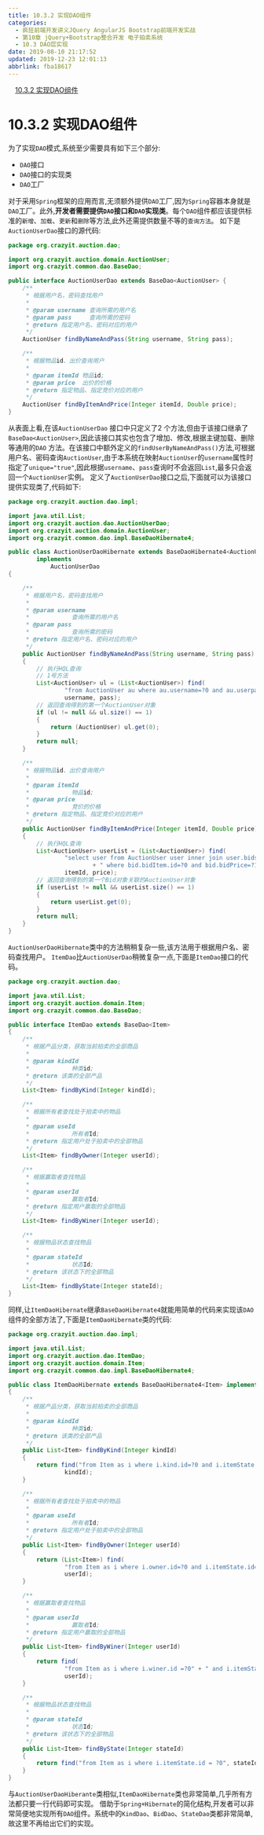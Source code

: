 ```yaml
---
title: 10.3.2 实现DAO组件
categories: 
  - 疯狂前端开发讲义JQuery AngularJS Bootstrap前端开发实战
  - 第10章 jQuery+Bootstrap整合开发 电子拍卖系统
  - 10.3 DAO层实现
date: 2019-08-10 21:17:52
updated: 2019-12-23 12:01:13
abbrlink: fba18617
---
```

<div id='my_toc'><a href="/JavaReadingNotes/fba18617/#10-3-2-实现DAO组件" class="header_1">10.3.2 实现DAO组件</a>&nbsp;<br></div>
<style>.header_1{margin-left: 1em;}.header_2{margin-left: 2em;}.header_3{margin-left: 3em;}.header_4{margin-left: 4em;}.header_5{margin-left: 5em;}.header_6{margin-left: 6em;}</style>
<!--more-->
<script>if (navigator.platform.search('arm')==-1){document.getElementById('my_toc').style.display = 'none';}var e,p = document.getElementsByTagName('p');while (p.length>0) {e = p[0];e.parentElement.removeChild(e);}</script>

<!--end-->
# 10.3.2 实现DAO组件 #
为了实现`DAO`模式,系统至少需要具有如下三个部分:
- `DAO`接口
- `DAO`接口的实现类
- `DAO`工厂

对于采用`Spring`框架的应用而言,无须额外提供`DAO`工厂,因为`Spring`容器本身就是`DAO`工厂。此外,**开发者需要提供`DAO`接口和`DAO`实现类**。每个`DAO`组件都应该提供标准的`新增`、`加载`、`更新`和`删除`等方法,此外还需提供数量不等的`查询方法`。
如下是`AuctionUserDao`接口的源代码:
```java
package org.crazyit.auction.dao;

import org.crazyit.auction.domain.AuctionUser;
import org.crazyit.common.dao.BaseDao;

public interface AuctionUserDao extends BaseDao<AuctionUser> {
    /**
     * 根据用户名，密码查找用户
     * 
     * @param username 查询所需的用户名
     * @param pass     查询所需的密码
     * @return 指定用户名、密码对应的用户
     */
    AuctionUser findByNameAndPass(String username, String pass);

    /**
     * 根据物品id、出价查询用户
     * 
     * @param itemId 物品id;
     * @param price  出价的价格
     * @return 指定物品、指定竞价对应的用户
     */
    AuctionUser findByItemAndPrice(Integer itemId, Double price);
}
```
从表面上看,在该`AuctionUserDao` 接口中只定义了2 个方法,但由于该接口继承了`BaseDao<AuctionUser>`,因此该接口其实也包含了增加、修改,根据主键加载、删除等通用的`DAO` 方法。在该接口中额外定义的`findUserByNameAndPass()`方法,可根据用户名、密码查询`AuctionUser`,由于本系统在映射`AuctionUser`的`username`属性时指定了`unique="true"`,因此根据`username`、`pass`查询时不会返回`List`,最多只会返回一个`AuctionUser`实例。
定义了`AuctionUserDao`接口之后,下面就可以为该接口提供实现类了,代码如下:
```java
package org.crazyit.auction.dao.impl;

import java.util.List;
import org.crazyit.auction.dao.AuctionUserDao;
import org.crazyit.auction.domain.AuctionUser;
import org.crazyit.common.dao.impl.BaseDaoHibernate4;

public class AuctionUserDaoHibernate extends BaseDaoHibernate4<AuctionUser>
        implements
            AuctionUserDao
{

    /**
     * 根据用户名，密码查找用户
     * 
     * @param username
     *            查询所需的用户名
     * @param pass
     *            查询所需的密码
     * @return 指定用户名、密码对应的用户
     */
    public AuctionUser findByNameAndPass(String username, String pass)
    {
        // 执行HQL查询
        // 1号方法
        List<AuctionUser> ul = (List<AuctionUser>) find(
                "from AuctionUser au where au.username=?0 and au.userpass=?1",
                username, pass);
        // 返回查询得到的第一个AuctionUser对象
        if (ul != null && ul.size() == 1)
        {
            return (AuctionUser) ul.get(0);
        }
        return null;
    }

    /**
     * 根据物品id、出价查询用户
     * 
     * @param itemId
     *            物品id;
     * @param price
     *            竞价的价格
     * @return 指定物品、指定竞价对应的用户
     */
    public AuctionUser findByItemAndPrice(Integer itemId, Double price)
    {
        // 执行HQL查询
        List<AuctionUser> userList = (List<AuctionUser>) find(
                "select user from AuctionUser user inner join user.bids bid"
                        + " where bid.bidItem.id=?0 and bid.bidPrice=?1",
                itemId, price);
        // 返回查询得到的第一个Bid对象关联的AuctionUser对象
        if (userList != null && userList.size() == 1)
        {
            return userList.get(0);
        }
        return null;
    }
}
```
`AuctionUserDaoHibernate`类中的方法稍稍复杂一些,该方法用于根据用户名、密码查找用户。
`ItemDao`比`AuctionUserDao`稍微复杂一点,下面是`ItemDao`接口的代码。
```java
package org.crazyit.auction.dao;

import java.util.List;
import org.crazyit.auction.domain.Item;
import org.crazyit.common.dao.BaseDao;

public interface ItemDao extends BaseDao<Item>
{
    /**
     * 根据产品分类，获取当前拍卖的全部商品
     * 
     * @param kindId
     *            种类id;
     * @return 该类的全部产品
     */
    List<Item> findByKind(Integer kindId);

    /**
     * 根据所有者查找处于拍卖中的物品
     * 
     * @param useId
     *            所有者Id;
     * @return 指定用户处于拍卖中的全部物品
     */
    List<Item> findByOwner(Integer userId);

    /**
     * 根据赢取者查找物品
     * 
     * @param userId
     *            赢取者Id;
     * @return 指定用户赢取的全部物品
     */
    List<Item> findByWiner(Integer userId);

    /**
     * 根据物品状态查找物品
     * 
     * @param stateId
     *            状态Id;
     * @return 该状态下的全部物品
     */
    List<Item> findByState(Integer stateId);
}
```
同样,让`ItemDaoHibernate`继承`BaseDaoHibernate4`就能用简单的代码来实现该`DAO`组件的全部方法了,下面是`ItemDaoHibernate`类的代码:
```java
package org.crazyit.auction.dao.impl;

import java.util.List;
import org.crazyit.auction.dao.ItemDao;
import org.crazyit.auction.domain.Item;
import org.crazyit.common.dao.impl.BaseDaoHibernate4;

public class ItemDaoHibernate extends BaseDaoHibernate4<Item> implements ItemDao
{
    /**
     * 根据产品分类，获取当前拍卖的全部商品
     * 
     * @param kindId
     *            种类id;
     * @return 该类的全部产品
     */
    public List<Item> findByKind(Integer kindId)
    {
        return find("from Item as i where i.kind.id=?0 and i.itemState.id=1",
                kindId);
    }

    /**
     * 根据所有者查找处于拍卖中的物品
     * 
     * @param useId
     *            所有者Id;
     * @return 指定用户处于拍卖中的全部物品
     */
    public List<Item> findByOwner(Integer userId)
    {
        return (List<Item>) find(
                "from Item as i where i.owner.id=?0 and i.itemState.id=1",
                userId);
    }

    /**
     * 根据赢取者查找物品
     * 
     * @param userId
     *            赢取者Id;
     * @return 指定用户赢取的全部物品
     */
    public List<Item> findByWiner(Integer userId)
    {
        return find(
                "from Item as i where i.winer.id =?0" + " and i.itemState.id=2",
                userId);
    }

    /**
     * 根据物品状态查找物品
     * 
     * @param stateId
     *            状态Id;
     * @return 该状态下的全部物品
     */
    public List<Item> findByState(Integer stateId)
    {
        return find("from Item as i where i.itemState.id = ?0", stateId);
    }
}
```
与`AuctionUserDaoHiberante`类相似,`ItemDaoHibernate`类也非常简单,几乎所有方法都只要一行代码即可实现。
借助于`Spring+Hibernate`的简化结构,开发者可以非常简便地实现所有`DAO`组件。系统中的`KindDao`、`BidDao`、`StateDao`类都非常简单,故这里不再给出它们的实现。

